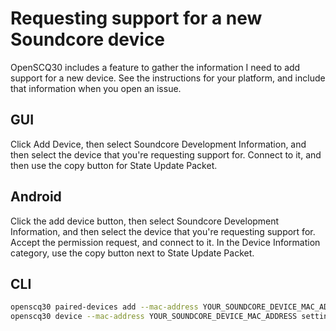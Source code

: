 # Requesting support for a new Soundcore device

OpenSCQ30 includes a feature to gather the information I need to add support for a new device. See the instructions for your platform, and include that information when you open an issue.

## GUI

Click Add Device, then select Soundcore Development Information, and then select the device that you're requesting support for. Connect to it, and then use the copy button for State Update Packet.

## Android

Click the add device button, then select Soundcore Development Information, and then select the device that you're requesting support for. Accept the permission request, and connect to it. In the Device Information category, use the copy button next to State Update Packet.

## CLI

```bash
openscq30 paired-devices add --mac-address YOUR_SOUNDCORE_DEVICE_MAC_ADDRESS --model SoundcoreDevelopment
openscq30 device --mac-address YOUR_SOUNDCORE_DEVICE_MAC_ADDRESS setting --get stateUpdatePacket --json
```
